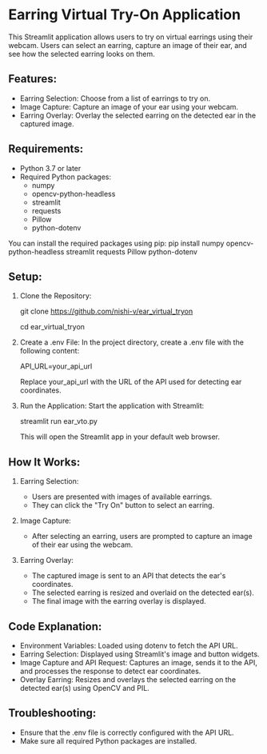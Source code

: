 # Earring Virtual Try-On Application

This Streamlit application allows users to try on virtual earrings using their webcam. Users can select an earring, capture an image of their ear, and see how the selected earring looks on them.

## Features:
- Earring Selection: Choose from a list of earrings to try on.
- Image Capture: Capture an image of your ear using your webcam.
- Earring Overlay: Overlay the selected earring on the detected ear in the captured image.

## Requirements:
- Python 3.7 or later
- Required Python packages:
  - numpy
  - opencv-python-headless
  - streamlit
  - requests
  - Pillow
  - python-dotenv

You can install the required packages using pip:
pip install numpy opencv-python-headless streamlit requests Pillow python-dotenv

## Setup:
1. Clone the Repository:

   git clone https://github.com/nishi-v/ear_virtual_tryon
   
   cd ear_virtual_tryon

2. Create a .env File:
   In the project directory, create a .env file with the following content:

   API_URL=your_api_url

   Replace your_api_url with the URL of the API used for detecting ear coordinates.

3. Run the Application:
   Start the application with Streamlit:

   streamlit run ear_vto.py

   This will open the Streamlit app in your default web browser.

## How It Works:
1. Earring Selection:
   - Users are presented with images of available earrings.
   - They can click the "Try On" button to select an earring.

2. Image Capture:
   - After selecting an earring, users are prompted to capture an image of their ear using the webcam.

3. Earring Overlay:
   - The captured image is sent to an API that detects the ear's coordinates.
   - The selected earring is resized and overlaid on the detected ear(s).
   - The final image with the earring overlay is displayed.

## Code Explanation:
- Environment Variables: Loaded using dotenv to fetch the API URL.
- Earring Selection: Displayed using Streamlit's image and button widgets.
- Image Capture and API Request: Captures an image, sends it to the API, and processes the response to detect ear coordinates.
- Overlay Earring: Resizes and overlays the selected earring on the detected ear(s) using OpenCV and PIL.

## Troubleshooting:
- Ensure that the .env file is correctly configured with the API URL.
- Make sure all required Python packages are installed.
